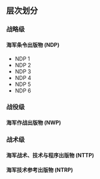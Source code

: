 <!-- 海军条令 -->

## 层次划分

### 战略级

#### 海军条令出版物 (NDP)

* NDP 1
* NDP 2
* NDP 3
* NDP 4
* NDP 5
* NDP 6

### 战役级

#### 海军作战出版物 (NWP)

### 战术级

#### 海军战术、技术与程序出版物 (NTTP)
#### 海军技术参考出版物 (NTRP)
